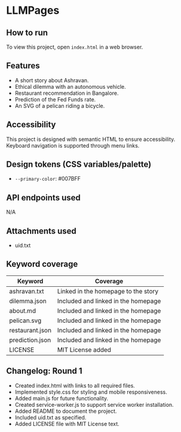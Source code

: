 # LLMPages

## How to run
To view this project, open `index.html` in a web browser.

## Features
- A short story about Ashravan.
- Ethical dilemma with an autonomous vehicle.
- Restaurant recommendation in Bangalore.
- Prediction of the Fed Funds rate.
- An SVG of a pelican riding a bicycle.

## Accessibility
This project is designed with semantic HTML to ensure accessibility. Keyboard navigation is supported through menu links. 

## Design tokens (CSS variables/palette)
- `--primary-color`: #007BFF

## API endpoints used
N/A

## Attachments used
- uid.txt

## Keyword coverage
| Keyword                        | Coverage                                                 |
|-------------------------------|---------------------------------------------------------|
| ashravan.txt                  | Linked in the homepage to the story                     |
| dilemma.json                  | Included and linked in the homepage                     |
| about.md                      | Included and linked in the homepage                     |
| pelican.svg                   | Included and linked in the homepage                     |
| restaurant.json               | Included and linked in the homepage                     |
| prediction.json               | Included and linked in the homepage                     |
| LICENSE                       | MIT License added                                        |

## Changelog: Round 1
- Created index.html with links to all required files.
- Implemented style.css for styling and mobile responsiveness.
- Added main.js for future functionality.
- Created service-worker.js to support service worker installation.
- Added README to document the project.
- Included uid.txt as specified.
- Added LICENSE file with MIT License text.